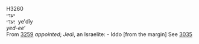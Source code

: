 <body>
  <p>H3260<br>  יעדּי  <br> יֶעדִּי  ‎  ye‛dı̂y  <br><i>yed-ee‘ </i><br>From <a href="h3259.htm">3259</a>  <i>appointed</i>; <i>Jedi</i>, an Israelite: - Iddo [from the margin] See <a href="h3035.htm">3035</a> <br></p>
 </body>